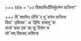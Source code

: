 +++
title = "०२ विश्वाभिर्धीभिर्भुवनेन वाजिना"

+++
वि᳓श्वाभिर् धीभि᳓र् भु᳓वनेन वाजिना  
दिवा᳓ पृथिव्या᳓ अ᳓द्रिभिः सचाभु᳓वा  
सजो᳓षसा उष᳓सा सू᳓रियेण च  
सो᳓मम् पिबतम् अश्विना